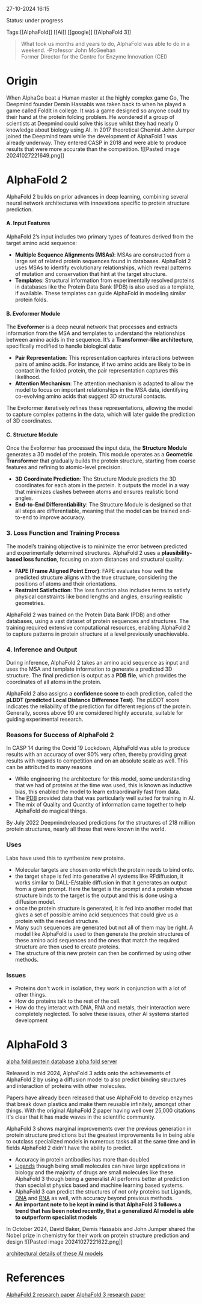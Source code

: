 
27-10-2024 16:15

Status: under progress

Tags:[[AlphaFold]] [[Ai]] [[google]] [[AlphaFold 3]] 

>What took us months and years to do, AlphaFold was able to do in a weekend.
>-Professor John McGeehan  
Former Director for the Centre for Enzyme Innovation (CEI)
# Origin
When AlphaGo beat a Human master at the highly complex game Go, The Deepmind founder Demin Hassabis was taken back to when he played a game called FoldIt in college. It was a game designed so anyone could try their hand at the protein folding problem. He wondered if a group of scientists at Deepmind could solve this issue whilst they had nearly 0 knowledge about biology using AI. In 2017 theoretical Chemist John Jumper joined the Deepmind team while the development of AlphaFold 1 was already underway. They entered CASP in 2018 and were able to produce results that were more accurate than the competition.
![[Pasted image 20241027221649.png]]

# AlphaFold 2
AlphaFold 2 builds on prior advances in deep learning, combining several neural network architectures with innovations specific to protein structure prediction.

#### A. **Input Features**

AlphaFold 2’s input includes two primary types of features derived from the target amino acid sequence:

- **Multiple Sequence Alignments (MSAs)**: MSAs are constructed from a large set of related protein sequences found in databases. AlphaFold 2 uses MSAs to identify evolutionary relationships, which reveal patterns of mutation and conservation that hint at the target structure.
- **Templates**: Structural information from experimentally resolved proteins in databases like the Protein Data Bank (PDB) is also used as a template, if available. These templates can guide AlphaFold in modeling similar protein folds.

#### B. **Evoformer Module**

The **Evoformer** is a deep neural network that processes and extracts information from the MSA and templates to understand the relationships between amino acids in the sequence. It’s a **Transformer-like architecture**, specifically modified to handle biological data:

- **Pair Representation**: This representation captures interactions between pairs of amino acids. For instance, if two amino acids are likely to be in contact in the folded protein, the pair representation captures this likelihood.
- **Attention Mechanism**: The attention mechanism is adapted to allow the model to focus on important relationships in the MSA data, identifying co-evolving amino acids that suggest 3D structural contacts.

The Evoformer iteratively refines these representations, allowing the model to capture complex patterns in the data, which will later guide the prediction of 3D coordinates.

#### C. **Structure Module**

Once the Evoformer has processed the input data, the **Structure Module** generates a 3D model of the protein. This module operates as a **Geometric Transformer** that gradually builds the protein structure, starting from coarse features and refining to atomic-level precision.

- **3D Coordinate Prediction**: The Structure Module predicts the 3D coordinates for each atom in the protein. It outputs the model in a way that minimizes clashes between atoms and ensures realistic bond angles.
- **End-to-End Differentiability**: The Structure Module is designed so that all steps are differentiable, meaning that the model can be trained end-to-end to improve accuracy.

### 3. Loss Function and Training Process

The model’s training objective is to minimize the error between predicted and experimentally determined structures. AlphaFold 2 uses a **plausibility-based loss function**, focusing on atom distances and structural quality:

- **FAPE (Frame Aligned Point Error)**: FAPE evaluates how well the predicted structure aligns with the true structure, considering the positions of atoms and their orientations.
- **Restraint Satisfaction**: The loss function also includes terms to satisfy physical constraints like bond lengths and angles, ensuring realistic geometries.

AlphaFold 2 was trained on the Protein Data Bank (PDB) and other databases, using a vast dataset of protein sequences and structures. The training required extensive computational resources, enabling AlphaFold 2 to capture patterns in protein structure at a level previously unachievable.

### 4. Inference and Output

During inference, AlphaFold 2 takes an amino acid sequence as input and uses the MSA and template information to generate a predicted 3D structure. The final prediction is output as a **PDB file**, which provides the coordinates of all atoms in the protein.

AlphaFold 2 also assigns a **confidence score** to each prediction, called the **pLDDT (predicted Local Distance Difference Test)**. The pLDDT score indicates the reliability of the prediction for different regions of the protein. Generally, scores above 90 are considered highly accurate, suitable for guiding experimental research.


### Reasons for Success of AlphaFold 2
In CASP 14 during the Covid 19 Lockdown, AlphaFold was able to produce results with an accuracy of over 90% very often, thereby providing great results with regards to competition and on an absolute scale as well. This can be attributed to many reasons
- While engineering the architecture for this model, some understanding that we had of proteins at the time was used, this is known as inductive bias, this enabled the model to learn extraordinarily fast from data.
- The  [PDB](<Protein_Folding#Protein Data Bank>) provided data that was particularly well suited for training in AI.
- The mix of Quality and Quantity of information came together to help AlphaFold do magical things.

By July 2022 Deepmindreleased predictions for the structures of 218 million protein structures, nearly all those that were known in the world.

### Uses
Labs have used this to synthesize new proteins.
- Molecular targets are chosen onto which the protein needs to bind onto.
- the target shape is fed into generative AI systems like RFdiffusion, it works similar to DALL-E/stable diffusion in that it generates an output from a given prompt. Here the target is the prompt and a protein whose structure binds to the target is the output and this is done using a diffusion model.
- once the protein structure is generated, it is fed into another model that gives a set of possible amino acid sequences that could give us a protein with the needed structure.
- Many such sequences are generated but not all of them may be right. A model like AlphaFold is used to then generate the protein structures of these amino acid sequences and the ones that match the required structure are then used to create proteins.
- The structure of this new protein can then be confirmed by using other methods.
### Issues
- Proteins don't work in isolation, they work in conjunction with a lot of other things.
- How do proteins talk to the rest of the cell.
- How do they interact with DNA, RNA and metals, their interaction were completely neglected.
To solve these issues, other AI systems started development

# AlphaFold 3

[alpha fold protein database](https://alphafold.ebi.ac.uk/) [alpha fold server](https://deepmind.google/technologies/alphafold/alphafold-server/)

Released in mid 2024, AlphaFold 3 adds onto the achievements of AlphaFold 2 by using a diffusion model to also predict binding structures and interaction of proteins with other molecules.

Papers have already been released that use AlphaFold to develop enzymes that break down plastics and make them reusable infinitely, amongst other things.
With the original AlphaFold 2 paper having well over 25,000 citations it's clear that it has made waves in the scientific community.

AlphaFold 3 shows marginal improvements over the previous generation in protein structure predictions but the greatest improvements lie in being able to outclass specialized models in numerous tasks all at the same time and in fields AlphaFold 2 didn't have the ability to predict.
- Accuracy in protein antibodies has more than doubled 
- [Ligands](Terms#Ligands) though being small molecules can have large applications in biology and the majority of drugs are small molecules like these. AlphaFold 3 though being a generalist AI performs better at prediction than specialist physics based and machine learning based systems.
- AlphaFold 3 can predict the structures of not only proteins but Ligands, [DNA](Terms#DNA) and [RNA](Terms#RNA) as well, with accuracy beyond previous methods.
- **An  important note to be kept in mind is that AlphaFold 3 follows a trend that has been noted recently, that a generalized AI model is able to outperform specialist models**


In October 2024, David Baker, Demis Hassabis and John Jumper shared the Nobel prize in chemistry for their work on protein structure prediction and design 
![[Pasted image 20241027221622.png]]

[architectural details of these AI models](AlphaFold%20Architecture)
# References
[AlphaFold 2 research paper](https://www.nature.com/articles/s41586-021-03819-2) [AlphaFold 3 research paper](https://www.nature.com/articles/s41586-024-07487-w) 